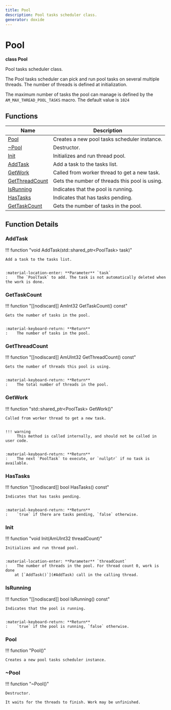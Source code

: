 ```yaml
---
title: Pool
description: Pool tasks scheduler class.
generator: doxide
---
```



# Pool

**class  Pool**


Pool tasks scheduler class.

The Pool tasks scheduler can pick and run pool tasks on several multiple
threads. The number of threads is defined at initialization.

The maximum number of tasks the pool can manage is defined by the `AM_MAX_THREAD_POOL_TASKS`
macro. The default value is `1024`


        


## Functions

| Name | Description |
| ---- | ----------- |
| [Pool](#Pool) | Creates a new pool tasks scheduler instance.  |
| [~Pool](#_u007ePool) | Destructor. |
| [Init](#Init) | Initializes and run thread pool. |
| [AddTask](#AddTask) | Add a task to the tasks list. |
| [GetWork](#GetWork) | Called from worker thread to get a new task. |
| [GetThreadCount](#GetThreadCount) | Gets the number of threads this pool is using. |
| [IsRunning](#IsRunning) | Indicates that the pool is running. |
| [HasTasks](#HasTasks) | Indicates that has tasks pending. |
| [GetTaskCount](#GetTaskCount) | Gets the number of tasks in the pool. |

## Function Details

### AddTask<a name="AddTask"></a>
!!! function "void AddTask(std::shared_ptr&lt;PoolTask&gt; task)"

    
    Add a task to the tasks list.
    
    
    :material-location-enter: **Parameter** `task`
    :    The `PoolTask` to add. The task is not automatically deleted when the work is done.
                    
    

### GetTaskCount<a name="GetTaskCount"></a>
!!! function "[[nodiscard]] AmInt32 GetTaskCount() const"

    
    Gets the number of tasks in the pool.
    
    
    :material-keyboard-return: **Return**
    :    The number of tasks in the pool.
                
    

### GetThreadCount<a name="GetThreadCount"></a>
!!! function "[[nodiscard]] AmUInt32 GetThreadCount() const"

    
    Gets the number of threads this pool is using.
    
    
    :material-keyboard-return: **Return**
    :    The total number of threads in the pool.
                
    

### GetWork<a name="GetWork"></a>
!!! function "std::shared_ptr&lt;PoolTask&gt; GetWork()"

    
    Called from worker thread to get a new task.
    
    
    !!! warning
         This method is called internally, and should not be called in user code.
    
    
    :material-keyboard-return: **Return**
    :    The next `PoolTask` to execute, or `nullptr` if no task is available.
                
    

### HasTasks<a name="HasTasks"></a>
!!! function "[[nodiscard]] bool HasTasks() const"

    
    Indicates that has tasks pending.
    
    
    :material-keyboard-return: **Return**
    :    `true` if there are tasks pending, `false` otherwise.
                
    

### Init<a name="Init"></a>
!!! function "void Init(AmUInt32 threadCount)"

    
    Initializes and run thread pool.
    
    
    :material-location-enter: **Parameter** `threadCount`
    :    The number of threads in the pool. For thread count 0, work is done
        at [`AddTask()`](#AddTask) call in the calling thread.
                    
    

### IsRunning<a name="IsRunning"></a>
!!! function "[[nodiscard]] bool IsRunning() const"

    
    Indicates that the pool is running.
    
    
    :material-keyboard-return: **Return**
    :    `true` if the pool is running, `false` otherwise.
                
    

### Pool<a name="Pool"></a>
!!! function "Pool()"

    
    Creates a new pool tasks scheduler instance.
                 
    
    
    

### ~Pool<a name="_u007ePool"></a>
!!! function "~Pool()"

    
    Destructor.
    
    It waits for the threads to finish. Work may be unfinished.
                
    

